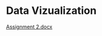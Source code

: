 # Data Vizualization 
[Assignment 2.docx](https://github.com/St3phl3r/Exchange-Data-task/files/10176458/Assignment.2.docx)
